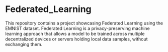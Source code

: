 # Federated_Learning
This repository contains a project showcasing Federated Learning using the EMNIST dataset. Federated Learning is a privacy-preserving machine learning approach that allows a model to be trained across multiple decentralized devices or servers holding local data samples, without exchanging them.
